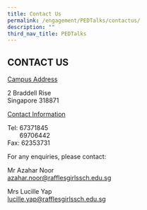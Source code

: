 ```yaml
---
title: Contact Us
permalink: /engagement/PEDTalks/contactus/
description: ""
third_nav_title: PEDTalks
---
```

## CONTACT US

<u>Campus Address</u>

2 Braddell Rise<br>
Singapore 318871

<u>Contact Information</u>

Tel: 67371845<br>
       69706442<br>
Fax: 62353731

For any enquiries, please contact:

Mr Azahar Noor<br>
[azahar.noor@rafflesgirlssch.edu.sg](mailto:azahar.noor@rafflesgirlssch.edu.sg)

Mrs Lucille Yap<br>
[lucille.yap@rafflesgirlssch.edu.sg](mailto:lucille.yap@rafflesgirlssch.edu.sg)